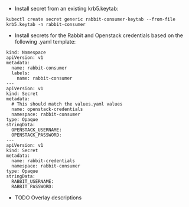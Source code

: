 - Install secret from an existing krb5.keytab:

`kubectl create secret generic rabbit-consumer-keytab --from-file krb5.keytab -n rabbit-consumer`

- Install secrets for the Rabbit and Openstack credentials
  based on the following .yaml template:

```
kind: Namespace
apiVersion: v1
metadata:
  name: rabbit-consumer
  labels:
    name: rabbit-consumer
---
apiVersion: v1
kind: Secret
metadata:
  # This should match the values.yaml values
  name: openstack-credentials
  namespace: rabbit-consumer  
type: Opaque
stringData:
  OPENSTACK_USERNAME:
  OPENSTACK_PASSWORD:
---
apiVersion: v1
kind: Secret
metadata:
  name: rabbit-credentials
  namespace: rabbit-consumer
type: Opaque
stringData:
  RABBIT_USERNAME:
  RABBIT_PASSWORD:
```

- TODO Overlay descriptions